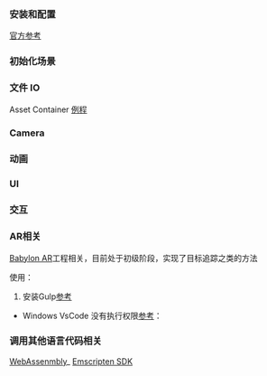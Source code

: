 ### 安装和配置
[官方参考](https://doc.babylonjs.com/divingDeeper/developWithBjs/howToStart#webserver)

### 初始化场景

### 文件 IO
Asset Container
[例程](https://doc.babylonjs.com/divingDeeper/importers/assetContainers#duplicating-the-models)


### Camera


### 动画

### UI

### 交互

### AR相关
[Babylon AR](https://babylonjs.medium.com/babylon-ar-7823ab4a80c1)工程相关，目前处于初级阶段，实现了目标追踪之类的方法

使用：
1. 安装Gulp[参考](https://www.gulpjs.com.cn/docs/getting-started/quick-start/)
- Windows VsCode 没有执行权限[参考](https://blog.csdn.net/weixin_37493499/article/details/108930327)：

### 调用其他语言代码相关
[WebAssenmbly](https://www.wasm.com.cn/)_
[Emscripten SDK](https://github.com/emscripten-core/emsdk)




